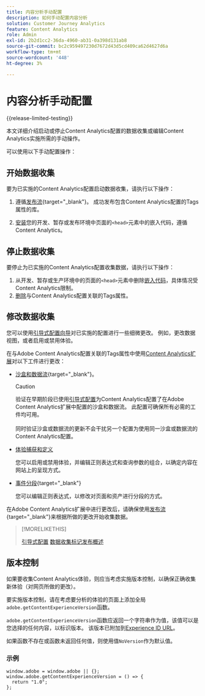 ```yaml
---
title: 内容分析手动配置
description: 如何手动配置内容分析
solution: Customer Journey Analytics
feature: Content Analytics
role: Admin
exl-id: 2b2d1cc2-36da-4960-ab31-0a398d131ab8
source-git-commit: bc2c959497230d7672d43d5cd409ca62d4627d6a
workflow-type: tm+mt
source-wordcount: '448'
ht-degree: 3%

---
```


# 内容分析手动配置

{{release-limited-testing}}


本文详细介绍启动或停止Content Analytics配置的数据收集或编辑Content Analytics实施所需的手动操作。

可以使用以下手动配置操作：

## 开始数据收集

要为已实施的Content Analytics配置启动数据收集，请执行以下操作：

1. 遵循[发布流](https://experienceleague.adobe.com/en/docs/experience-platform/tags/publish/overview){target="_blank"}。 成功发布包含Content Analytics配置的Tags属性的库。

1. [安装](https://experienceleague.adobe.com/en/docs/experience-platform/tags/publish/environments/environments#installation)您的开发、暂存或发布环境中页面的`<head>`元素中的嵌入代码，遵循Content Analytics。


## 停止数据收集

要停止为已实施的Content Analytics配置收集数据，请执行以下操作：

1. 从开发、暂存或生产环境中的页面的`<head>`元素中删除[嵌入代码](https://experienceleague.adobe.com/en/docs/experience-platform/tags/publish/environments/environments)，具体情况受Content Analytics限制。
1. [删除](https://experienceleague.adobe.com/en/docs/experience-platform/tags/publish/overview)与Content Analytics配置关联的Tags属性。



## 修改数据收集

您可以使用[引导式配置向导](guided.md)对已实施的配置进行一些细微更改。 例如，更改数据视图，或者启用或禁用体验。

在与Adobe Content Analytics配置关联的Tags属性中使用[Content Analytics扩展](https://experienceleague.adobe.com/en/docs/experience-platform/tags/extensions/client/content-analytics/overview)对以下工件进行更改：

* [沙盒和数据流](https://experienceleague.adobe.com/en/docs/experience-platform/tags/extensions/client/content-analytics/overview#configure-datastreams){target="_blank"}。

  >[!CAUTION]
  >
  >验证在早期阶段已使用[引导式配置](guided.md)为Content Analytics配置了在Adobe Content Analytics扩展中配置的沙盒和数据流。 此配置可确保所有必需的工件均可用。<br/><br/>同时验证沙盒或数据流的更新不会干扰另一个配置为使用同一沙盒或数据流的Content Analytics配置。
  >

* [体验捕获和定义](https://experienceleague.adobe.com/en/docs/experience-platform/tags/extensions/client/content-analytics/overview?lang=en#configure-experience-capture-and-definition)

  您可以启用或禁用体验，并编辑正则表达式和查询参数的组合，以确定内容在网站上的呈现方式。

* [事件分段](https://experienceleague.adobe.com/en/docs/experience-platform/tags/extensions/client/content-analytics/overview#configure-event-segmenting){target="_blank"}

  您可以编辑正则表达式，以修改对页面和资产进行分段的方式。


在Adobe Content Analytics扩展中进行更改后，请确保使用[发布流](https://experienceleague.adobe.com/en/docs/experience-platform/tags/publish/overview){target="_blank"}来根据所做的更改开始收集数据。



>[!MORELIKETHIS]
>
>[引导式配置](guided.md)
>[数据收集标记发布概述](https://experienceleague.adobe.com/en/docs/experience-platform/tags/publish/overview)
>


## 版本控制

如果要收集Content Analytics体验，则应当考虑实施版本控制，以确保正确收集新体验（对网页所做的更改）。

要实施版本控制，请在考虑要分析的体验的页面上添加全局`adobe.getContentExperienceVersion`函数。

`adobe.getContentExperienceVersion`函数应返回一个字符串作为值，该值可以是您选择的任何内容，以标识版本。 该版本已附加到[Experience ID URL](/help/content-analytics/report/components.md#experience-metadata)。

如果函数不存在或函数未返回任何值，则使用值`NoVersion`作为默认值。

### 示例

```
window.adobe = window.adobe || {};
window.adobe.getContentExperienceVersion = () => {
  return "1.0";
};
```
